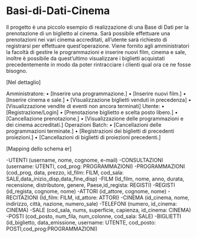 # Basi-di-Dati-Cinema

Il progetto è una piccolo esempio di realizzazione di una Base di Dati per la prenotazione di un biglietto al cinema.
Sarà possibile effettuare una prenotazioni nei vari cinema accreditati,
all’utente sarà richiesto di registrarsi per effettuare quest’operazione.
Viene fornito agli amministratori la facoltà di gestire le programmazioni
e inserire nuovi film, cinema e sale, inoltre è possibile da quest’ultimo
visualizzare i biglietti acquistati precedentemente in modo da poter
rintracciare i clienti qual ora ce ne fosse bisogno.

[Nel dettaglio]

Amministratore:
• [Inserire una programmazione.]
• [Inserire nuovi film.]
• [Inserire cinema e sale.]
• [Visualizzazione biglietti venduti in precedenza]
• [Visualizzazione vendite di eventi non ancora terminati]
Utente:
• [Registrazione/Login]
• [Prenotazione biglietto e scelta posto libero.]
• [Cancellazione prenotazione.]
• [Visualizzazione delle programmazioni e dei cinema accreditati.]
Operazioni Batch:
• [Cancellazioni delle programmazioni terminate.]
• [Registrazioni dei biglietti di precedenti proiezioni.]
• [Cancellazioni di biglietti di proiezioni precedenti.]


[Mapping dello schema er]

-UTENTI (username, nome, cognome, e-mail)
-CONSULTAZIONI (username: UTENTI, cod_prog: PROGRAMMAZIONI)
-PROGRAMMAZIONI (cod_prog, data, prezzo, id_film: FILM, cod_sala: SALE,data_inizio_disp,data_fine_disp)
-FILM (Id_film, nome, anno, durata, recensione, distributore, genere, Paese,id_regista: REGISTI)
-REGISTI (id_regista, cognome, nome)
-ATTORI (id_attore, cognome, nome)
-RECITAZIONI (Id_film: FILM, id_attore: ATTORI)
-CINEMA (id_cinema, nome, indirizzo, città, nazione, numero_sale)
-TELEFONI (numero, id_cinema: CINEMA)
-SALE (cod_sala, nums, superficie, capienza, id_cinema: CINEMA)
-POSTI (cod_posto, num_fila, num_colonne, cod_sala: SALE)
-BIGLIETTI (id_biglietto, data_emissione, username: UTENTE, cod_posto: POSTI,cod_prog:PROGRAMMAZIONI)
